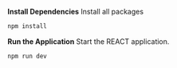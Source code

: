  **Install Dependencies**
   Install all packages 
   ```bash
   npm install
   ```
**Run the Application**
   Start the REACT application. 
   ```bash
   npm run dev
   ```